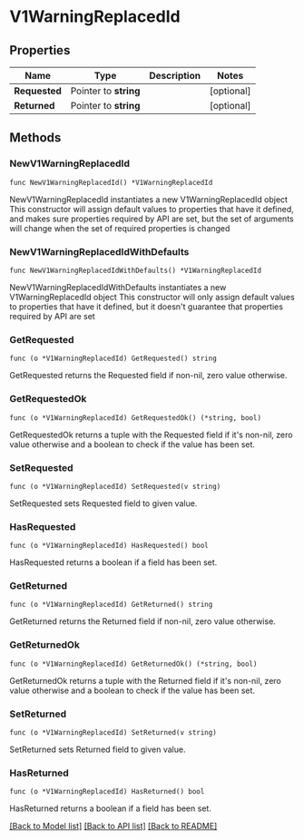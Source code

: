 # V1WarningReplacedId

## Properties

Name | Type | Description | Notes
------------ | ------------- | ------------- | -------------
**Requested** | Pointer to **string** |  | [optional] 
**Returned** | Pointer to **string** |  | [optional] 

## Methods

### NewV1WarningReplacedId

`func NewV1WarningReplacedId() *V1WarningReplacedId`

NewV1WarningReplacedId instantiates a new V1WarningReplacedId object
This constructor will assign default values to properties that have it defined,
and makes sure properties required by API are set, but the set of arguments
will change when the set of required properties is changed

### NewV1WarningReplacedIdWithDefaults

`func NewV1WarningReplacedIdWithDefaults() *V1WarningReplacedId`

NewV1WarningReplacedIdWithDefaults instantiates a new V1WarningReplacedId object
This constructor will only assign default values to properties that have it defined,
but it doesn't guarantee that properties required by API are set

### GetRequested

`func (o *V1WarningReplacedId) GetRequested() string`

GetRequested returns the Requested field if non-nil, zero value otherwise.

### GetRequestedOk

`func (o *V1WarningReplacedId) GetRequestedOk() (*string, bool)`

GetRequestedOk returns a tuple with the Requested field if it's non-nil, zero value otherwise
and a boolean to check if the value has been set.

### SetRequested

`func (o *V1WarningReplacedId) SetRequested(v string)`

SetRequested sets Requested field to given value.

### HasRequested

`func (o *V1WarningReplacedId) HasRequested() bool`

HasRequested returns a boolean if a field has been set.

### GetReturned

`func (o *V1WarningReplacedId) GetReturned() string`

GetReturned returns the Returned field if non-nil, zero value otherwise.

### GetReturnedOk

`func (o *V1WarningReplacedId) GetReturnedOk() (*string, bool)`

GetReturnedOk returns a tuple with the Returned field if it's non-nil, zero value otherwise
and a boolean to check if the value has been set.

### SetReturned

`func (o *V1WarningReplacedId) SetReturned(v string)`

SetReturned sets Returned field to given value.

### HasReturned

`func (o *V1WarningReplacedId) HasReturned() bool`

HasReturned returns a boolean if a field has been set.


[[Back to Model list]](../README.md#documentation-for-models) [[Back to API list]](../README.md#documentation-for-api-endpoints) [[Back to README]](../README.md)


